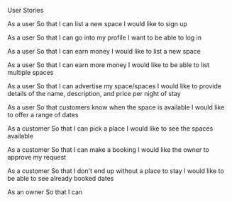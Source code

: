 User Stories

As a user
So that I can list a new space
I would like to sign up

As a user
So that I can go into my profile
I want to be able to log in

As a user
So that I can earn money
I would like to list a new space

As a user
So that I can earn more money
I would like to be able to list multiple spaces

As a user
So that I can advertise my space/spaces
I would like to provide details of the name, description, and price per night of
stay

As a user
So that customers know when the space is available
I would like to offer a range of dates

As a customer
So that I can pick a place
I would like to see the spaces available

As a customer
So that I can make a booking
I would like the owner to approve my request

As a customer
So that I don't end up without a place to stay
I would like to be able to see already booked dates

As an owner
So that I can 
